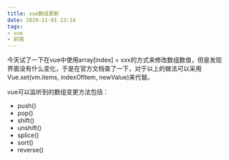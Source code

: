 ```yaml
---
title: vue数组更新
date: 2020-11-01 23:14
tags:
- vue
- 前端
---
```


今天试了一下在vue中使用array[index] = xxx的方式来修改数组数值，但是发现界面没有什么变化，于是在官方文档查了一下，对于以上的做法可以采用Vue.set(vm.items, indexOfItem, newValue)来代替。

vue可以监听到的数组变更方法包括：
+ push()
+ pop()
+ shift()
+ unshift()
+ splice()
+ sort()
+ reverse()